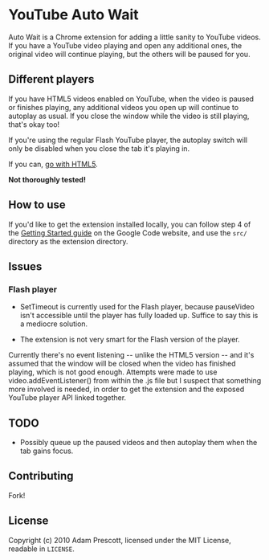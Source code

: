 YouTube Auto Wait
=================

Auto Wait is a Chrome extension for adding a little sanity to YouTube videos. If you have a YouTube video playing and open any additional ones, the original video will continue playing, but the others will be paused for you.

Different players
-----------------

If you have HTML5 videos enabled on YouTube, when the video is paused or finishes playing, any additional videos you open up will continue to autoplay as usual. If you close the window while the video is still playing, that's okay too!

If you're using the regular Flash YouTube player, the autoplay switch will only be disabled when you close the tab it's playing in.

If you can, [go with HTML5](http://www.youtube.com/html5).

**Not thoroughly tested!**

How to use
----------

If you'd like to get the extension installed locally, you can follow step 4 of the [Getting Started guide](http://code.google.com/chrome/extensions/getstarted.html) on the Google Code website, and use the `src/` directory as the extension directory.

Issues
------

### Flash player

* SetTimeout is currently used for the Flash player, because pauseVideo isn't accessible until the player has fully loaded up. Suffice to say this is a mediocre solution.

* The extension is not very smart for the Flash version of the player.

Currently there's no event listening -- unlike the HTML5 version -- and it's assumed that the window will be closed when the video has finished playing, which is not good enough. Attempts were made to use video.addEventListener() from within the .js file but I suspect that something more involved is needed, in order to get the extension and the exposed YouTube player API linked together.

TODO
----

* Possibly queue up the paused videos and then autoplay them when the tab gains focus.

Contributing
------------

Fork!

License
-------

Copyright (c) 2010 Adam Prescott, licensed under the MIT License, readable in `LICENSE`.